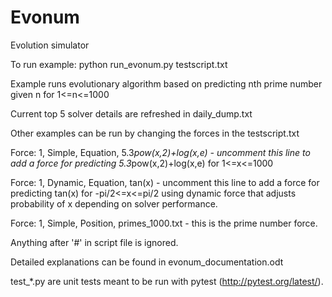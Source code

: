 # Evonum
Evolution simulator

To run example:
python run_evonum.py testscript.txt

Example runs evolutionary algorithm based on predicting nth prime number given n for 1<=n<=1000

Current top 5 solver details are refreshed in daily_dump.txt

Other examples can be run by changing the forces in the testscript.txt

Force: 1, Simple, Equation, 5.3*pow(x,2)+log(x,e) - uncomment this line to add a force for predicting 5.3*pow(x,2)+log(x,e) for 1<=x<=1000

Force: 1, Dynamic, Equation, tan(x) - uncomment this line to add a force for predicting tan(x) for -pi/2<=x<=pi/2 using dynamic force that adjusts probability of x depending on solver performance.

Force: 1, Simple, Position, primes_1000.txt - this is the prime number force. 

Anything after '#' in script file is ignored.

Detailed explanations can be found in evonum_documentation.odt

test_*.py are unit tests meant to be run with pytest (http://pytest.org/latest/).

